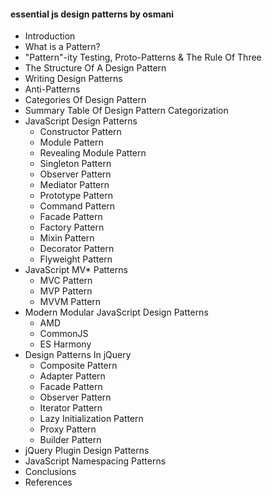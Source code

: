 #### essential js design patterns by osmani

- Introduction
- What is a Pattern?
- "Pattern"-ity Testing, Proto-Patterns & The Rule Of Three
- The Structure Of A Design Pattern
- Writing Design Patterns
- Anti-Patterns
- Categories Of Design Pattern
- Summary Table Of Design Pattern Categorization
- JavaScript Design Patterns
  -  Constructor Pattern
  -  Module Pattern
  -  Revealing Module Pattern
  -  Singleton Pattern
  -  Observer Pattern
  -  Mediator Pattern
  -  Prototype Pattern
  -  Command Pattern
  -  Facade Pattern
  -  Factory Pattern
  -  Mixin Pattern
  -  Decorator Pattern
  -  Flyweight Pattern
- JavaScript MV* Patterns
  - MVC Pattern
  - MVP Pattern
  - MVVM Pattern
- Modern Modular JavaScript Design Patterns
  - AMD
  - CommonJS
  - ES Harmony
- Design Patterns In jQuery
  - Composite Pattern
  - Adapter Pattern
  - Facade Pattern
  - Observer Pattern
  - Iterator Pattern
  - Lazy Initialization Pattern
  - Proxy Pattern
  - Builder Pattern
- jQuery Plugin Design Patterns
- JavaScript Namespacing Patterns
- Conclusions
- References